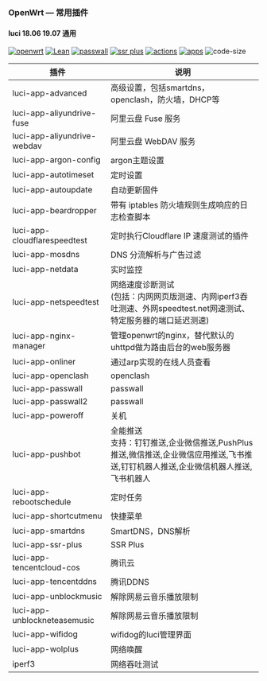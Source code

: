 ### OpenWrt — 常用插件

#### luci 18.06 19.07 通用

[![openwrt](https://img.shields.io/badge/source-openwrt-magenta.svg?style=flat&logo=appveyor)](https://github.com/openwrt/openwrt) 
[![Lean](https://img.shields.io/badge/source-Lean-red.svg?style=flat&logo=appveyor)](https://github.com/coolsnowwolf/lede) 
[![passwall](https://img.shields.io/badge/passwall-xiaorouji-orange.svg?style=flat&logo=appveyor)](https://github.com/xiaorouji/openwrt-passwall) 
[![ssr plus](https://img.shields.io/badge/ssrplus-fw876-blue.svg?style=flat&logo=appveyor)](https://github.com/fw876/helloworld)
[![actions](https://img.shields.io/badge/actions-roa-tomato.svg?style=flat&logo=appveyor)](https://github.com/roacn/build-actions) 
[![apps](https://img.shields.io/badge/compile-roa-deeppink.svg?style=flat&logo=appveyor)](https://github.com/roacn/compile-packages)
![code-size](https://img.shields.io/github/languages/code-size/roacn/openwrt-packages?color=blueviolet)


| 插件                         | 说明                                                         |
| ---------------------------- | ------------------------------------------------------------ |
| luci-app-advanced            | 高级设置，包括smartdns，openclash，防火墙，DHCP等            |
| luci-app-aliyundrive-fuse    | 阿里云盘 Fuse 服务                                           |
| luci-app-aliyundrive-webdav  | 阿里云盘 WebDAV 服务                                         |
| luci-app-argon-config        | argon主题设置                                                |
| luci-app-autotimeset         | 定时设置                                                     |
| luci-app-autoupdate          | 自动更新固件                                                 |
| luci-app-beardropper         | 带有 iptables 防火墙规则生成响应的日志检查脚本               |
| luci-app-cloudflarespeedtest | 定时执行Cloudflare IP 速度测试的插件                         |
| luci-app-mosdns              | DNS 分流解析与广告过滤                                       |
| luci-app-netdata             | 实时监控                                                     |
| luci-app-netspeedtest        | 网络速度诊断测试<br />(包括：内网网页版测速、内网iperf3吞吐测速、外网speedtest.net网速测试、特定服务器的端口延迟测速) |
| luci-app-nginx-manager       | 管理openwrt的nginx，替代默认的uhttpd做为路由后台的web服务器  |
| luci-app-onliner             | 通过arp实现的在线人员查看                                    |
| luci-app-openclash           | openclash                                                    |
| luci-app-passwall            | passwall                                                     |
| luci-app-passwall2           | passwall                                                     |
| luci-app-poweroff            | 关机                                                         |
| luci-app-pushbot             | 全能推送<br />支持：钉钉推送,企业微信推送,PushPlus推送,微信推送,企业微信应用推送,飞书推送,钉钉机器人推送,企业微信机器人推送,飞书机器人 |
| luci-app-rebootschedule      | 定时任务                                                     |
| luci-app-shortcutmenu        | 快捷菜单                                                     |
| luci-app-smartdns            | SmartDNS，DNS解析                                            |
| luci-app-ssr-plus            | SSR Plus                                                     |
| luci-app-tencentcloud-cos    | 腾讯云                                                       |
| luci-app-tencentddns         | 腾讯DDNS                                                      |
| luci-app-unblockmusic        | 解除网易云音乐播放限制                                       |
| luci-app-unblockneteasemusic | 解除网易云音乐播放限制                                       |
| luci-app-wifidog             | wifidog的luci管理界面                                        |
| luci-app-wolplus             | 网络唤醒                                                     |
| iperf3                       | 网络吞吐测试                                                 |
